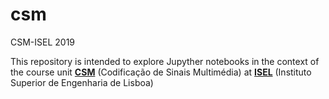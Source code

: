 # csm
CSM-ISEL 2019

This repository is intended to explore Jupyther notebooks in the context of the course unit __[CSM](https://1819.moodle.isel.pt/course/view.php?id=4474)__ (Codificação de Sinais Multimédia) at __[ISEL](https://www.isel.pt/)__ (Instituto Superior de Engenharia de Lisboa)

